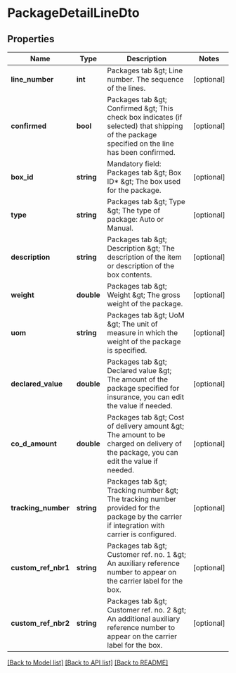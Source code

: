 # PackageDetailLineDto

## Properties
Name | Type | Description | Notes
------------ | ------------- | ------------- | -------------
**line_number** | **int** | Packages tab &amp;gt; Line number. The sequence of the lines. | [optional] 
**confirmed** | **bool** | Packages tab &amp;gt; Confirmed &amp;gt; This check box indicates (if selected) that shipping of the package specified on the line has been confirmed. | [optional] 
**box_id** | **string** | Mandatory field: Packages tab &amp;gt; Box ID* &amp;gt; The box used for the package. | [optional] 
**type** | **string** | Packages tab &amp;gt; Type &amp;gt; The type of package: Auto or Manual. | [optional] 
**description** | **string** | Packages tab &amp;gt; Description &amp;gt; The description of the item or description of the box contents. | [optional] 
**weight** | **double** | Packages tab &amp;gt; Weight &amp;gt; The gross weight of the package. | [optional] 
**uom** | **string** | Packages tab &amp;gt; UoM &amp;gt; The unit of measure in which the weight of the package is specified. | [optional] 
**declared_value** | **double** | Packages tab &amp;gt; Declared value &amp;gt; The amount of the package specified for insurance, you can edit the value if needed. | [optional] 
**co_d_amount** | **double** | Packages tab &amp;gt; Cost of delivery amount &amp;gt; The amount to be charged on delivery of the package, you can edit the value if needed. | [optional] 
**tracking_number** | **string** | Packages tab &amp;gt; Tracking number &amp;gt; The tracking number provided for the package by the carrier if integration with carrier is configured. | [optional] 
**custom_ref_nbr1** | **string** | Packages tab &amp;gt; Customer ref. no. 1 &amp;gt; An auxiliary reference number to appear on the carrier label for the box. | [optional] 
**custom_ref_nbr2** | **string** | Packages tab &amp;gt; Customer ref. no. 2 &amp;gt; An additional auxiliary reference number to appear on the carrier label for the box. | [optional] 

[[Back to Model list]](../README.md#documentation-for-models) [[Back to API list]](../README.md#documentation-for-api-endpoints) [[Back to README]](../README.md)


